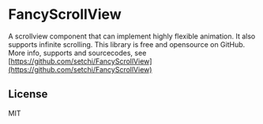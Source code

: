 # FancyScrollView

A scrollview component that can implement highly flexible animation.
It also supports infinite scrolling.
This library is free and opensource on GitHub. More info, supports and sourcecodes, see [https://github.com/setchi/FancyScrollView](https://github.com/setchi/FancyScrollView)

## License
MIT
